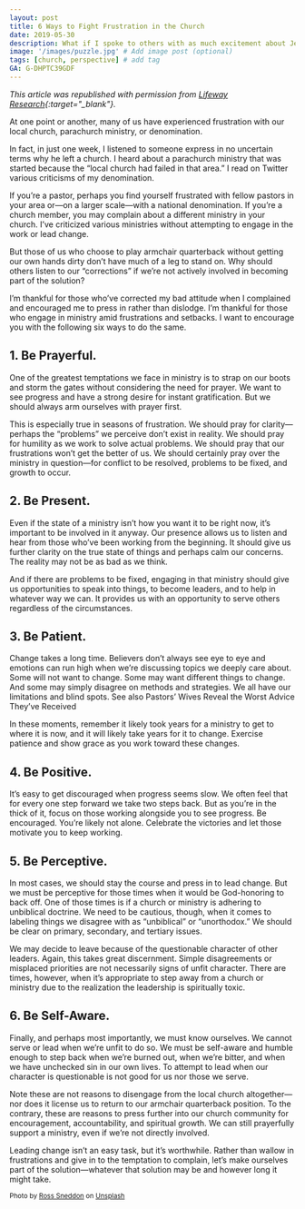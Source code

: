 ```yaml
---
layout: post
title: 6 Ways to Fight Frustration in the Church
date: 2019-05-30
description: What if I spoke to others with as much excitement about Jesus as I do about a host of other things? # Add post description (optional)
image: '/images/puzzle.jpg' # Add image post (optional)
tags: [church, perspective] # add tag
GA: G-DHPTC39GDF
---
```

*This article was republished with permission from [Lifeway Research](https://research.lifeway.com/2019/05/13/be-part-of-the-solution/){:target="_blank"}.*

At one point or another, many of us have experienced frustration with our local church, parachurch ministry, or denomination.

In fact, in just one week, I listened to someone express in no uncertain terms why he left a church. I heard about a parachurch ministry that was started because the “local church had failed in that area.” I read on Twitter various criticisms of my denomination.

If you’re a pastor, perhaps you find yourself frustrated with fellow pastors in your area or—on a larger scale—with a national denomination. If you’re a church member, you may complain about a different ministry in your church. I’ve criticized various ministries without attempting to engage in the work or lead change.

But those of us who choose to play armchair quarterback without getting our own hands dirty don’t have much of a leg to stand on. Why should others listen to our “corrections” if we’re not actively involved in becoming part of the solution?

I’m thankful for those who’ve corrected my bad attitude when I complained and encouraged me to press in rather than dislodge. I’m thankful for those who engage in ministry amid frustrations and setbacks. I want to encourage you with the following six ways to do the same.

## 1. Be Prayerful.

One of the greatest temptations we face in ministry is to strap on our boots and storm the gates without considering the need for prayer. We want to see progress and have a strong desire for instant gratification. But we should always arm ourselves with prayer first.

This is especially true in seasons of frustration. We should pray for clarity—perhaps the “problems” we perceive don’t exist in reality. We should pray for humility as we work to solve actual problems. We should pray that our frustrations won’t get the better of us. We should certainly pray over the ministry in question—for conflict to be resolved, problems to be fixed, and growth to occur.

## 2. Be Present.

Even if the state of a ministry isn’t how you want it to be right now, it’s important to be involved in it anyway. Our presence allows us to listen and hear from those who’ve been working from the beginning. It should give us further clarity on the true state of things and perhaps calm our concerns. The reality may not be as bad as we think.

And if there are problems to be fixed, engaging in that ministry should give us opportunities to speak into things, to become leaders, and to help in whatever way we can. It provides us with an opportunity to serve others regardless of the circumstances.

## 3. Be Patient.

Change takes a long time. Believers don’t always see eye to eye and emotions can run high when we’re discussing topics we deeply care about. Some will not want to change. Some may want different things to change. And some may simply disagree on methods and strategies. We all have our limitations and blind spots.
See also  Pastors’ Wives Reveal the Worst Advice They’ve Received

In these moments, remember it likely took years for a ministry to get to where it is now, and it will likely take years for it to change. Exercise patience and show grace as you work toward these changes.

## 4. Be Positive.

It’s easy to get discouraged when progress seems slow. We often feel that for every one step forward we take two steps back. But as you’re in the thick of it, focus on those working alongside you to see progress. Be encouraged. You’re likely not alone. Celebrate the victories and let those motivate you to keep working.

## 5. Be Perceptive.

In most cases, we should stay the course and press in to lead change. But we must be perceptive for those times when it would be God-honoring to back off. One of those times is if a church or ministry is adhering to unbiblical doctrine. We need to be cautious, though, when it comes to labeling things we disagree with as “unbiblical” or “unorthodox.” We should be clear on primary, secondary, and tertiary issues.

We may decide to leave because of the questionable character of other leaders. Again, this takes great discernment. Simple disagreements or misplaced priorities are not necessarily signs of unfit character. There are times, however, when it’s appropriate to step away from a church or ministry due to the realization the leadership is spiritually toxic.

## 6. Be Self-Aware.

Finally, and perhaps most importantly, we must know ourselves. We cannot serve or lead when we’re unfit to do so. We must be self-aware and humble enough to step back when we’re burned out, when we’re bitter, and when we have unchecked sin in our own lives. To attempt to lead when our character is questionable is not good for us nor those we serve.

Note these are not reasons to disengage from the local church altogether—nor does it license us to return to our armchair quarterback position. To the contrary, these are reasons to press further into our church community for encouragement, accountability, and spiritual growth. We can still prayerfully support a ministry, even if we’re not directly involved.

Leading change isn’t an easy task, but it’s worthwhile. Rather than wallow in frustrations and give in to the temptation to complain, let’s make ourselves part of the solution—whatever that solution may be and however long it might take.

<sub>Photo by <a href="https://unsplash.com/@rosssneddon?utm_content=creditCopyText&utm_medium=referral&utm_source=unsplash">Ross Sneddon</a> on <a href="https://unsplash.com/photos/person-holding-jigsaw-puzzle-piece-sWlDOWk0Jp8?utm_content=creditCopyText&utm_medium=referral&utm_source=unsplash">Unsplash</a></sub>
  